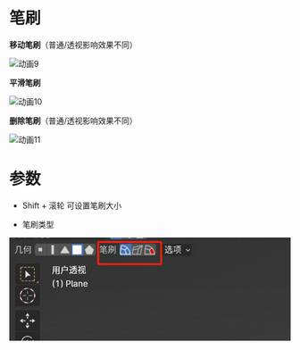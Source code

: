 # 笔刷

**移动笔刷**（普通/透视影响效果不同）

![动画9](res/README/动画9.gif)

**平滑笔刷**

![动画10](res/README/动画10.gif)

**删除笔刷**（普通/透视影响效果不同）

![动画11](res/README/动画11.gif)

# 参数

+ Shift + 滚轮 可设置笔刷大小

+ 笔刷类型

![image-20231226185316857](res/README/image-20231226185316857.png)